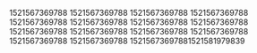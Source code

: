 1521567369788
1521567369788
1521567369788
1521567369788
1521567369788
1521567369788
1521567369788
1521567369788
1521567369788
1521567369788
1521567369788
1521567369788
1521567369788
1521567369788
15215673697881521581979839